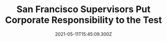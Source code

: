 ---
childof: reporting
contenttype: updates
contentcat: media
title: 'San Francisco Supervisors Put Corporate Responsibility to the Test'
date: 2021-05-11T15:45:09.300Z
postauthorname: Christina Leimer
postauthortitle: Princeton University
authorpic: /images/bios/elab_thumb_sm.jpg
outlet: LA Progressive
link: https://www.laprogressive.com/put-corporate-responsibility-to-the-test/
thumb: san-francisco-rain-1200.jpeg
listSummary: In San Francisco, Supervisors are taking an unusual tack. Just to cover tenants’ COVID-related rent debt accumulated from April through September 2020, their Budget and Legislative Analyst estimated the City would need about two to four times the $54 million allocated. With the national moratorium on evictions looming, and such high unmet need, in March the Supervisors passed a resolution asking giant corporate landlords to negotiate with their tenant associations and use their own financial resources to help their tenants.
---